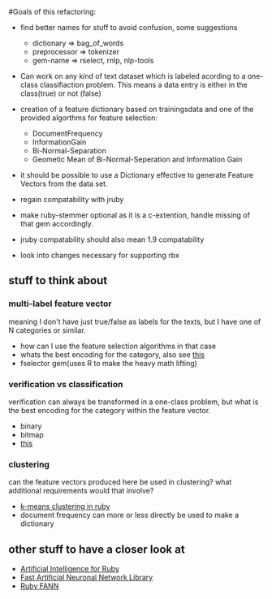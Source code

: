 #Goals of this refactoring:

- find better names for stuff to avoid confusion, some suggestions
  - dictionary => bag_of_words
  - preprocessor => tokenizer
  - gem-name => rselect, rnlp, nlp-tools

- Can work on any kind of text dataset which is labeled acording to a one-class
classifiaction problem. This means a data entry is either in the class(true) or
not (false)

- creation of a feature dictionary based on trainingsdata and one of the
provided algorthms for feature selection:
  - DocumentFrequency
  - InformationGain
  - Bi-Normal-Separation
  - Geometic Mean of Bi-Normal-Seperation and Information Gain

- it should be possible to use a Dictionary effective to generate Feature
Vectors from the data set.


- regain compatability with jruby
- make ruby-stemmer optional as it is a c-extention, handle missing of that gem
  accordingly.
- jruby compatability should also mean 1.9 compatability
- look into changes necessary for supporting rbx

## stuff to think about

### multi-label feature vector

meaning I don't have just true/false as labels for the texts, but I have one of
N categories or similar.

- how can I use the feature selection algorithms in that case
- whats the best encoding for the category, also see [this](ftp://ftp.sas.com/pub/neural/FAQ2.html#A_cat)
- fselector gem(uses R to make the heavy math lifting)

### verification vs classification

verification can always be transformed in a one-class problem, but what is the
best encoding for the category within the feature vector.

- binary
- bitmap
- [this](ftp://ftp.sas.com/pub/neural/FAQ2.html#A_cat)

### clustering

can the feature vectors produced here be used in clustering?
what additional requirements would that involve?

- [k-means clustering in ruby](http://colinfdrake.com/2011/05/28/clustering-in-ruby.html)
- document frequency can more or less directly be used to make a dictionary

## other stuff to have a closer look at

- [Artificial Intelligence for Ruby](http://www.ai4r.org/)
- [Fast Artificial Neuronal Network Library](http://leenissen.dk/fann/wp/)
- [Ruby FANN](https://github.com/tangledpath/ruby-fann)
